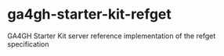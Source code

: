 # ga4gh-starter-kit-refget
GA4GH Starter Kit server reference implementation of the refget specification
